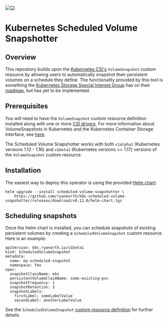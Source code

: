 [![CI](https://github.com/ryaneorth/k8s-scheduled-volume-snapshotter/workflows/CI/badge.svg?branch=main)](https://github.com/ryaneorth/k8s-scheduled-volume-snapshotter/actions?query=workflow%3ACI)

# Kubernetes Scheduled Volume Snapshotter

## Overview
This repository builds upon the [Kubernetes CSI's](https://kubernetes-csi.github.io/docs/introduction.html) `VolumeSnapshot` custom resource by allowing users to automatically snapshot their persistent volumes on a schedule they define. The functionality provided by this tool is something the [Kubernetes Storage Special Interest Group](https://github.com/kubernetes/community/tree/master/sig-storage) has on their [roadmap](https://github.com/kubernetes-incubator/external-storage/blob/master/snapshot/doc/volume-snapshotting-proposal.md#future-features), but has yet to be implemented.

## Prerequisites
You will need to have the `VolumeSnapshot` custom resource definition installed along with one or more [CSI drivers](https://kubernetes-csi.github.io/docs/drivers.html). For more information about VolumeSnapshots in Kubernetes and the Kubernetes Container Storage Interface, see [here](https://kubernetes.io/blog/2019/01/15/container-storage-interface-ga/).

The Scheduled Volume Snapshotter works with both `v1alpha1` (Kubernetes versions 1.12 - 1.16) and `v1beta1` (Kubernetes versions >= 1.17) versions of the `VolumeSnapshot` custom resource.

## Installation
The easiest way to deploy this operator is using the provided [Helm chart](./helm/charts/scheduled-volume-snapshotter):

```
helm upgrade --install scheduled-volume-snapshotter \
	https://github.com/ryaneorth/k8s-scheduled-volume-snapshotter/releases/download/v0.12.0/helm-chart.tgz
```

## Scheduling snapshots
Once the Helm chart is installed, you can schedule snapshots of existing persistent volumes by creating a `ScheduledVolumeSnapshot` custom resource. Here is an example:

```
apiVersion: k8s.ryanorth.io/v1beta1
kind: ScheduledVolumeSnapshot
metadata:
  name: my-scheduled-snapshot
  namespace: foo
spec:
  snapshotClassName: ebs
  persistentVolumeClaimName: some-existing-pvc
  snapshotFrequency: 1
  snapshotRetention: 3
  snapshotLabels:
    firstLabel: someLabelValue
    secondLabel: anotherLabelValue
```

See the `ScheduledVolumeSnapshot` [custom resource definition](./helm/charts/scheduled-volume-snapshotter/crds/scheduled-volume-snapshot-crd.yaml) for further details.
